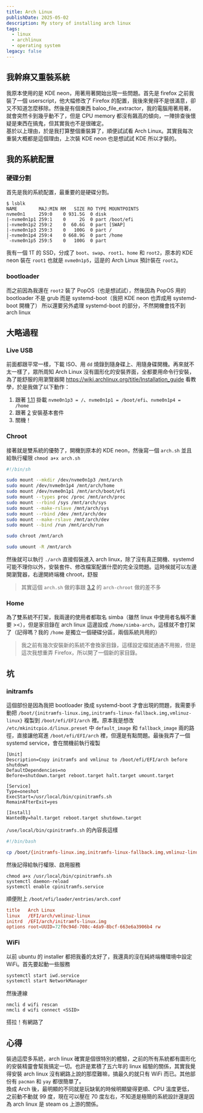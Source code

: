 ```yaml
---
title: Arch Linux
publishDate: 2025-05-02
description: My story of installing arch linux
tags:
  - linux
  - archlinux
  - operating system
legacy: false
---
```


## 我幹麻又重裝系統

我原本使用的是 KDE neon，用著用著開始出現一些問題。首先是 firefox 之前我裝了一個 userscript，他大幅修改了 Firefox 的配置，我後來覺得不是很滿意，卻又不知道怎麼移除。然後是有個東西 baloo_file_extractor，我的電腦用著用著，就會突然卡到幾乎動不了，但是 CPU memory 都沒有飆高的傾向，一陣排查後懷疑是東西在搞鬼，但其實我也不是很確定。  
基於以上理由，於是我打算整個重裝算了，順便試試看 Arch Linux。其實我每次重裝大概都是這個理由，上次裝 KDE neon 也是想試試 KDE 所以才裝的。

## 我的系統配置

### 硬碟分割

首先是我的系統配置，最重要的是硬碟分割。

```
$ lsblk
NAME        MAJ:MIN RM   SIZE RO TYPE MOUNTPOINTS
nvme0n1     259:0    0 931.5G  0 disk  
|-nvme0n1p1 259:1    0     2G  0 part /boot/efi
|-nvme0n1p2 259:2    0  60.6G  0 part [SWAP]
|-nvme0n1p3 259:3    0   100G  0 part /
|-nvme0n1p4 259:4    0 668.9G  0 part /home
`-nvme0n1p5 259:5    0   100G  0 part
```

我有一個 1T 的 SSD，分成了 `boot`、`swap`、`root1`、`home` 和 `root2`，原本的 KDE neon 裝在 `root1` 也就是 `nvme0n1p5`，這是的 Arch Linux 預計裝在 `root2`。

### bootloader

而之前因為我還在 `root2` 裝了 PopOS（也是想試試），然後因為 PopOS 用的 bootloader 不是 grub 而是 systemd-boot（我把 KDE neon 也弄成用 systemd-boot 開機了）
所以還要另外處理 systemd-boot 的部分，不然開機會找不到 arch linux

## 大略過程

### Live USB

前面都跟平常一樣，下載 ISO、用 `dd` 燒錄到隨身碟上、用隨身碟開機。再來就不太一樣了，眾所周知 Arch Linux 沒有圖形化的安裝界面，全都要用命令行安裝，為了能舒服的用瀏覽器開 https://wiki.archlinux.org/title/Installation_guide 看教學，於是我做了以下動作：

1. 跟著 [1.11](https://wiki.archlinux.org/title/Installation_guide#Format_the_partitions) 掛載 `nvme0n1p3 = /`、`nvme0n1p1 = /boot/efi`、`nvme0n1p4 = /home`
2. 跟著 [2](https://wiki.archlinux.org/title/Installation_guide#Installation) 安裝基本套件
3. 關機！

### Chroot

接著就是雙系統的優勢了，開機到原本的 KDE neon，然後寫一個 `arch.sh` 並且給執行權限 `chmod a+x arch.sh`

```bash
#!/bin/sh

sudo mount --mkdir /dev/nvme0n1p3 /mnt/arch
sudo mount /dev/nvme0n1p4 /mnt/arch/home
sudo mount /dev/nvme0n1p1 /mnt/arch/boot/efi
sudo mount --types proc /proc /mnt/arch/proc
sudo mount --rbind /sys /mnt/arch/sys
sudo mount --make-rslave /mnt/arch/sys
sudo mount --rbind /dev /mnt/arch/dev
sudo mount --make-rslave /mnt/arch/dev
sudo mount --bind /run /mnt/arch/run

sudo chroot /mnt/arch

sudo umount -R /mnt/arch
```

然後就可以執行 `./arch` 直接假裝進入 arch linux，除了沒有真正開機、systemd 可能不理你以外，安裝套件、修改檔案配置什麼的完全沒問題。這時候就可以左邊開瀏覽器，右邊開終端機 chroot，舒服

> 其實這個 `arch.sh` 做的事跟 [3.2](https://wiki.archlinux.org/title/Installation_guide#Chroot) 的 `arch-chroot` 做的差不多

### Home

為了雙系統不打架，我兩邊的使用者都取名 simba（雖然 linux 中使用者名稱不重要 ><），但是家目錄在 arch linux 這邊設成 `/home/simba-arch`，這樣就不會打架了（記得嗎？我的 `/home` 是獨立一個硬碟分區，兩個系統共用的）

> 我之前有幾次安裝新的系統不會換家目錄，這樣設定檔就通通不用搬，但是這次我想重弄 Firefox，所以開了一個新的家目錄。

## 坑

### initramfs

這個部份是因為我把 bootloader 換成 systemd-boot 才會出現的問題，我需要手動把 `/boot/{initramfs-linux.img,initramfs-linux-fallback.img,vmlinuz-linux}` 複製到 `/boot/efi/EFI/arch` 裡。原本我是想改 `/etc/mkinitcpio.d/linux.preset` 中 `default_image` 和 `fallback_image` 兩的路徑，直接讓他寫進 `/boot/efi/EFI/arch` 裡，但還是有點問題。最後我弄了一個 systemd service，會在關機前執行複製

```systemd
[Unit]
Description=Copy initramfs and vmlinuz to /boot/efi/EFI/arch before shutdown
DefaultDependencies=no
Before=shutdown.target reboot.target halt.target umount.target

[Service]
Type=oneshot
ExecStart=/usr/local/bin/cpinitramfs.sh
RemainAfterExit=yes

[Install]
WantedBy=halt.target reboot.target shutdown.target
```

`/use/local/bin/cpinitramfs.sh` 的內容長這樣

```bash
#!/bin/bash

cp /boot/{initramfs-linux.img,initramfs-linux-fallback.img,vmlinuz-linux} /boot/efi/EFI/arch
```

然後記得給執行權限、啟用服務

```
chmod a+x /usr/local/bin/cpinitramfs.sh
systemctl daemon-reload
systemctl enable cpinitramfs.service
```

順便附上 `/boot/efi/loader/entries/arch.conf`

```conf
title	Arch Linux
linux	/EFI/arch/vmlinuz-linux
initrd	/EFI/arch/initramfs-linux.img
options	root=UUID=72f0c94d-708c-4da9-8bcf-663e6a3906b4 rw
```

### WiFi

以前 ubuntu 的 installer 都把我養的太好了，我還真的沒在純終端機環境中設定 WiFi。首先要起動一些服務

```bash
systemctl start iwd.service
systemctl start NetworkManager
```

然後連線

```
nmcli d wifi rescan
nmcli d wifi connect <SSID>
```

搭拉！有網路了

## 心得

裝過這麼多系統，arch linux 確實是個很特別的體驗，之前的所有系統都有圖形化的安裝精靈會幫我搞定一切。也許是累積了五六年的 linux 經驗的關係，其實我覺得安裝 arch linux 沒有網路上說的那麼難嘛，搞最久的就只有 WiFi 而已。其他部份有 `pacman` 和 `yay` 都很簡單了。  
換成 Arch 後，最明顯的不同就是玩缺氧的時候明顯變得更順、CPU 溫度更低，之前動不動就 99 度，現在可以壓在 70 度左右，不知道是極簡的系統設計還是因為 arch linux 是 steam os 上游的關係。

